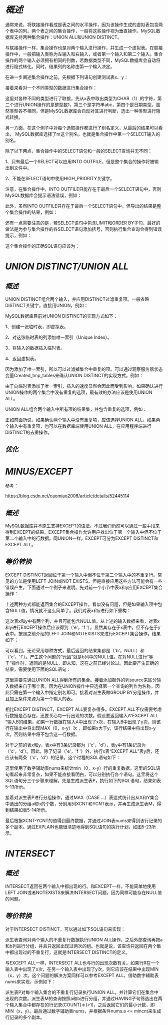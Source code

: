 # *概述*

通常来说，将联接操作看成是表之间的水平操作，因为该操作生成的虚拟表包含两个表中的列。两个表之间的集合操作，一般将这些操作视为垂直操作。MySQL数据库支持两种集合操作：UNION ALL和UNION DISTINCT。

与联接操作一样，集合操作也是对两个输入进行操作，并生成一个虚拟表。在联接操作中，一般把输入表称为左输入和右输入，或者第一个输入和第二个输入。集合操作的两个输入必须拥有相同的列数，若数据类型不同，MySQL数据库会自动将进行隐式转化。同时，结果列的名称由第一个输入决定。

在进一步阐述集合操作之前，先根据下列语句创建测试表x、y：

 

接着来看对一个不同类型的数据进行集合操作：

 

这里对各种不同的类型进行了联接，先从x表中取出类型为CHAR（1）的字符，第二个进行UNION操作的是整型数1，第三个是字符串abc，第四个是日期类型。虽然类型各不相同，但是MySQL数据库会自动对其进行判断，选出一种类型进行隐式转换。

另一方面，在这个例子中对每个选取操作都进行了别名定义，从最后的结果可以看出， MySQL数据库选择了m这个别名，也就是集合操作中第一个SELECT输入的别名。

除了以下两点，集合操作中的SELECT语句和一般的SELECT查询并无不同：

1、只有最后一个SELECT可以应用INTO OUTFILE，但是整个集合的操作将被输出到文件中。

2、不能在SELECT语句中使用HIGH_PRIORITY关键字。

注意，在集合操作中，INTO OUTFILE只能存在于最后一个SELECT语句中，否则MySQL数据库会提示语法错误，例如：

 

此外，虽然INTO OUTFILE只存在于最后一个SELECT语句中，但导出的结果是整个集合操作的结果，例如：

 

还有一点需要注意的是，若SELECT语句中包含LIMIT和ORDER BY子句，最好的做法是为参与集合操作的各SELECT语句添加括号，否则执行集合查询会得到错误提示，例如：

 

这个集合操作的正确SQL语句应该为：

 

 

# *UNION DISTINCT/UNION ALL*

## *概述*

UNION DISTINCT组合两个输入，并应用DISTINCT过滤重复项。一般省略DISTINCT关键字，直接用UNION，例如：

MySQL数据库目前对UNION DISTINCT的实现方式如下：

1、创建一张临时表，即虚拟表。

2、对这张临时表的列添加唯一索引（Unique Index）。

3、将输入的数据插入临时表。

4、返回虚拟表。

因为添加了唯一索引，所以可以过滤掉集合中重复的项。可以通过观察服务器状态变量Created_tmp_tables来确认UNION DISTINCT的实现方式，例如：

 

由于向临时表添加了唯一索引，插入的速度显然会因此而受到影响。如果确认进行UNION操作的两个集合中没有重复的选项，最有效的办法应该是使用UNION ALL。

UNION ALL组合两个输入中所有项的结果集，并包含重复的选项，例如：

 

正如前面所说，如果确认两个输入中没有重复项，应该选择UNION ALL。如果两个输入中有重复项，也可以在数据库端使用UNION ALL，在应用程序端进行DISTINCT的去重操作。

## *优化*

# *MINUS/EXCEPT*

参考：

https://blog.csdn.net/caomiao2006/article/details/52445114

## *概述*

MySQL数据库并不原生支持EXCEPT的语法，不过我们仍然可以通过一些手段来得到EXCEPT的结果。EXCEPT集合操作允许用户找出位于第一个输入中但不位于第二个输入中的行数据。同UNION一样，EXCEPT可分为EXCEPT DISTINCT和EXCEPT ALL。

## *等价转换*

EXCEPT DISTINCT返回位于第一个输入中但不位于第二个输入中的不重复行。常见的方法是使用LEFT JOIN或NOT EXISTS。但是直接应用这些方法可能会有一些错误产生。下面通过一个例子来说明。先对前一个小节中表x和y应用EXCEPT集合操作：

 

上述两种方式都能返回集合的EXCEPT操作，看似没有问题，但是如果输入项中包含NULL值，情况就不这么简单了。我们对表x和y进行如下重构：

 

这次表x和y中有两个列，并且可能包含NULL值。从上述的输入数据来看，对表x和y进行EXCEPT操作后应该得到（'e'，'f '），显然其存在于x表中，但不存在于y表中。按照之前介绍的LEFT JOIN和NOTEXISTS来进行EXCEPT集合操作，结果如下；

 

可以看到，无论采用哪种方式，最后返回的结果集都是（'b'，NULL）和（'e'，'f'）。产生这个问题的“元凶”就是b列中的NULL值。在对NULL进行“等于”操作时，返回的是NULL，即未知，这在之前已经讨论过。因此要产生正确的结果，需要使用下面的SQL语句：

 

这里需要先通过UNION ALL得到所有的集合。接着添加额外的列source来区分输入数据来自于哪个表。因为在UNION操作中只选择第一个查询的列作为名称，因此只需在第一个输入中指定别名即可。接着对派生表做GROUP BY分组操作，并且加上条件来源为第一个输入的表。

相比EXCEPT DISTINCT，EXCEPT ALL要复杂得多。EXCEPT ALL不仅需要考虑行数据是否存在，还要关心每一行出现的次数。假设要返回输入A“EXCEPT ALL ”输入B的结果，如果一行数据在输入A中出现了x次，在输入B中出现了y次，则该行在输出中将出现MAX（0，x-y）次 ，即如果x大于y，该行结果中将出现x-y次，否则结果中将不包含这一行数据。

对于之前的表x和y，表x中有3条记录都为（'c'，'d'），表y中有1条记录为（'c'，'d'）。因此，除了记录（'e'，'f '）外，执行x表“EXCEPT ALL”表y后，还应该有两条（'c'，'d'）的记录。这个过程的SQL语句如下：

 

这里使用了数字辅助表nums来统计min（0，x-y）行的重复数据。这里的SQL语句看起来非常复杂，如果不能直接看明白，可以分别执行各个语句。这里将这个SQL语句分三个步骤来理解。先是生成派生表P，执行如下的SQL语句，结果如表5-13所示。

 

接着对派生表P进行分组操作，通过MAX（CASE …）表达式统计出从X和Y集合中选出的分组a和b的个数，分别用列XCNT和YCNT表示，并再生成派生表M，得到结果如表5-14所示。

 

最后根据XCNT-YCNT的值得到最终数据，并通过JOIN表nums来得到该行记录的多个副本。通过EXPLAIN也能很清楚地得到SQL语句的执行计划，如图5-23所示。

 

# *INTERSECT*

## *概述*

INTERSECT返回在两个输入中都出现的行。和EXCEPT一样，不能简单地使用LEFT JOIN或者NOTEXISTS来解决INTERSECT问题，因为同样可能存在NULL值的问题。

## *等价转换*

对于INTERSECT DISTINCT，可以通过如下SQL语句来实现：

 

派生表查询对两个输入的不重复行数据执行UNION ALL操作。之后外部查询再按a和b列进行分组，并且只返回出现过两次的组。也就是说，该查询只返回在两个集中都出现过的不重复行，这就是INTERSECT DISTINCT的定义。

与EXCEPT ALL一样，INTERSECT ALL也与行的出现次数有关。如果行R在一个输入表中出现了x次，在另一个输入表中出现了y次，则它应该在结果中出现MIN（x，y）次。这个问题的解决方案同样可以参考EXCEPT ALL，借助数字辅助表nums来实现，示例如下：

 

派生表P对每个输入集合的不重复行记录执行UNION ALL，并计算它们在集合中出现的次数。派生表M的查询按照a和b进行分组，并通过HAVING子句筛选出在两个输入集合中都存在的行记录(COUNT(＊)>1)，之后返回它们的最小计数，即MIN（x，y）。最后通过数字辅助表nums，并根据条件nums.a <= mincnt来生成行记录的多个副本。
